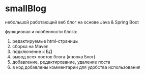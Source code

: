 # smallBlog
небольшой работающий веб блог на основе Java & Spring Boot

функционал и особенности блога:
1) редактируемые html-страницы 
2) сборка на Maven
3) подключение к БД
4) вывод всех постов блога (кнопка Блог)
5) добавление, редактирование, удаление поста
6) в код добавлены комментарии для удобства использования
